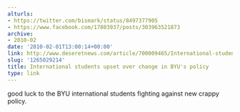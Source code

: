 ```yaml
---
alturls:
- https://twitter.com/bismark/status/8497377905
- https://www.facebook.com/17803937/posts/303963521873
archive:
- 2010-02
date: '2010-02-01T13:00:14+00:00'
link: http://www.deseretnews.com/article/700009465/International-students-upset-over-change-in-BYUs-policy.html?pg=all
slug: '1265029214'
title: International students upset over change in BYU's policy
type: link
---
```


good luck to the BYU international students fighting against new crappy policy.

